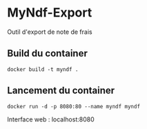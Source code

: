 # MyNdf-Export
Outil d'export de note de frais

## Build du container
```docker build -t myndf .```

## Lancement du container
```docker run -d -p 8080:80 --name myndf myndf```

Interface web : localhost:8080
